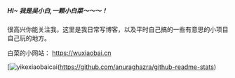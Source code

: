 
<!--
**AccompanyZiHao/AccompanyZihao** is a ✨ _special_ ✨ repository because its `README.md` (this file) appears on your GitHub profile.

Here are some ideas to get you started:

- 🔭 I’m currently working on ...
- 🌱 I’m currently learning ...
- 👯 I’m looking to collaborate on ...
- 🤔 I’m looking for help with ...
- 💬 Ask me about ...
- 📫 How to reach me: ...
- 😄 Pronouns: ...
- ⚡ Fun fact: ...
-->

##### HI~ 我是吴小白,一颗小白菜～～～！

很高兴你能关注我，这里是我日常写博客，以及平时自己搞的一些有意思的小项目自己玩的地方。

白菜的小网站： https://wuxiaobai.cn

[![yikexiaobaicai](https://github-readme-stats.vercel.app/api?username=wuxiaobai&count_private=true&theme=dark)(https://github.com/anuraghazra/github-readme-stats)

